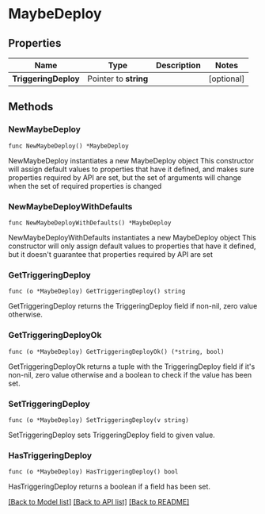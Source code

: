 # MaybeDeploy

## Properties

Name | Type | Description | Notes
------------ | ------------- | ------------- | -------------
**TriggeringDeploy** | Pointer to **string** |  | [optional] 

## Methods

### NewMaybeDeploy

`func NewMaybeDeploy() *MaybeDeploy`

NewMaybeDeploy instantiates a new MaybeDeploy object
This constructor will assign default values to properties that have it defined,
and makes sure properties required by API are set, but the set of arguments
will change when the set of required properties is changed

### NewMaybeDeployWithDefaults

`func NewMaybeDeployWithDefaults() *MaybeDeploy`

NewMaybeDeployWithDefaults instantiates a new MaybeDeploy object
This constructor will only assign default values to properties that have it defined,
but it doesn't guarantee that properties required by API are set

### GetTriggeringDeploy

`func (o *MaybeDeploy) GetTriggeringDeploy() string`

GetTriggeringDeploy returns the TriggeringDeploy field if non-nil, zero value otherwise.

### GetTriggeringDeployOk

`func (o *MaybeDeploy) GetTriggeringDeployOk() (*string, bool)`

GetTriggeringDeployOk returns a tuple with the TriggeringDeploy field if it's non-nil, zero value otherwise
and a boolean to check if the value has been set.

### SetTriggeringDeploy

`func (o *MaybeDeploy) SetTriggeringDeploy(v string)`

SetTriggeringDeploy sets TriggeringDeploy field to given value.

### HasTriggeringDeploy

`func (o *MaybeDeploy) HasTriggeringDeploy() bool`

HasTriggeringDeploy returns a boolean if a field has been set.


[[Back to Model list]](../README.md#documentation-for-models) [[Back to API list]](../README.md#documentation-for-api-endpoints) [[Back to README]](../README.md)


